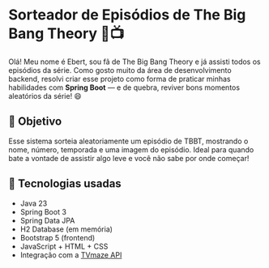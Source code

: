 # Sorteador de Episódios de The Big Bang Theory 🎲📺

Olá! Meu nome é Ebert, sou fã de The Big Bang Theory e já assisti todos os episódios da série. Como gosto muito da área de desenvolvimento backend, resolvi criar esse projeto como forma de praticar minhas habilidades com **Spring Boot** — e de quebra, reviver bons momentos aleatórios da série! 😄

## 🎯 Objetivo

Esse sistema sorteia aleatoriamente um episódio de TBBT, mostrando o nome, número, temporada e uma imagem do episódio. Ideal para quando bate a vontade de assistir algo leve e você não sabe por onde começar!

## 🚀 Tecnologias usadas

- Java 23
- Spring Boot 3
- Spring Data JPA
- H2 Database (em memória)
- Bootstrap 5 (frontend)
- JavaScript + HTML + CSS
- Integração com a [TVmaze API](https://www.tvmaze.com/api)
